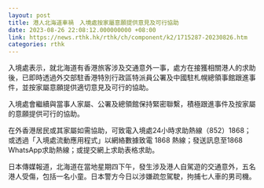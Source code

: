 ```yaml
---
layout: post
title: 港人北海道車禍　入境處按家屬意願提供意見及可行協助
date: 2023-08-26 22:08:12.000000000 +08:00
link: https://news.rthk.hk/rthk/ch/component/k2/1715287-20230826.htm
categories: rthk
---
```


入境處表示，就北海道有香港旅客涉及交通意外一事，處方在接獲相關港人的求助後，已即時透過外交部駐香港特別行政區特派員公署及中國駐札幌總領事館跟進事件，並按家屬意願提供適切意見及可行的協助。
 
入境處會繼續與當事人家屬、公署及總領館保持緊密聯繫，積極跟進事件及按家屬的意願提供可行的協助。

在外香港居民或其家屬如需協助，可致電入境處24小時求助熱線（852）1868；或透過「入境處流動應用程式」以網絡數據致電 1868 熱線；發送訊息至1868 WhatsApp求助熱線；或提交網上求助表格求助。

日本傳媒報道，北海道在當地星期四下午，發生涉及港人自駕遊的交通意外，五名港人受傷，包括一名小童。日本警方今日以涉嫌疏忽駕駛，拘捕七人車的男司機。
